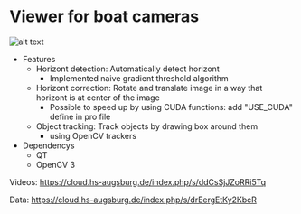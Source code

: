 # Viewer for boat cameras
![alt text](https://raw.githubusercontent.com/julled/boatCamViewer/master/screenshot.jpg)
* Features
  - Horizont detection: Automatically detect horizont 
    - Implemented naive gradient threshold algorithm
  - Horizont correction: Rotate and translate image in a way that horizont is at center of the image
    - Possible to speed up by using CUDA functions: add "USE_CUDA" define in pro file
  - Object tracking: Track objects by drawing box around them 
    - using OpenCV trackers
* Dependencys
  - QT
  - OpenCV 3

Videos:
https://cloud.hs-augsburg.de/index.php/s/ddCsSjJZoRRi5Tq

Data:
https://cloud.hs-augsburg.de/index.php/s/drEergEtKy2KbcR
